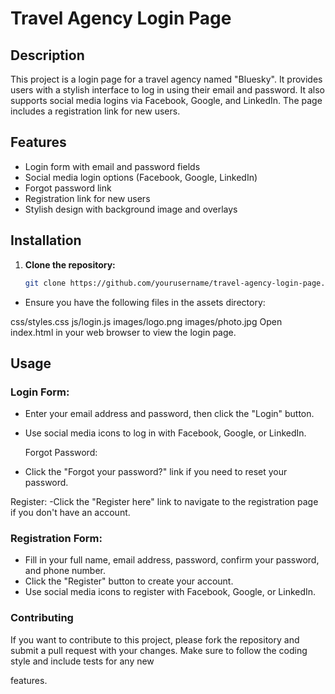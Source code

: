 # Travel Agency Login Page

## Description

This project is a login page for a travel agency named "Bluesky". It provides users with a stylish interface to log in using their email and password. It also supports social media logins via Facebook, Google, and LinkedIn. The page includes a registration link for new users.

## Features

- Login form with email and password fields
- Social media login options (Facebook, Google, LinkedIn)
- Forgot password link
- Registration link for new users
- Stylish design with background image and overlays

## Installation

1. **Clone the repository:**

   ```bash
   git clone https://github.com/yourusername/travel-agency-login-page.git
- Ensure you have the following files in the assets directory:

css/styles.css
js/login.js
images/logo.png
images/photo.jpg
Open index.html in your web browser to view the login page.

## Usage
### Login Form:

- Enter your email address and password, then click the "Login" button.
- Use social media icons to log in with Facebook, Google, or LinkedIn.

  Forgot Password:
- Click the "Forgot your password?" link if you need to reset your password.

 Register:
-Click the "Register here" link to navigate to the registration page if you don't have an account.

### Registration Form:
- Fill in your full name, email address, password, confirm your password, and phone number.
- Click the "Register" button to create your account.
- Use social media icons to register with Facebook, Google, or LinkedIn.

### Contributing
If you want to contribute to this project, please fork the repository and submit a pull request with your changes. Make sure to follow the coding style and include tests for any new 















features.

